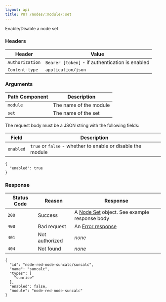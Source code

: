 ```yaml
---
layout: api
title: PUT /nodes/:module/:set
---
```


Enable/Disable a node set

### Headers

Header          | Value
----------------|-------
`Authorization` | `Bearer [token]` - if authentication is enabled
`Content-type`  | `application/json`


### Arguments

Path Component | Description
---------------|------------
`module`       | The name of the module 
`set`          | The name of the set

The request body must be a JSON string with the following fields:

Field     | Description
----------|------------------------
`enabled` | `true` or `false` - whether to enable or disable the module

    {
      "enabled": true
    }

### Response

Status Code | Reason         | Response
------------|----------------|--------------
`200`       | Success        | A [Node Set](/docs/api/admin/types.html#node-module) object. See example response body
`400`       | Bad request    | An [Error response](/docs/api/admin/errors.html)
`401`       | Not authorized | _none_
`404`       | Not found      | _none_


    {
      "id": "node-red-node-suncalc/suncalc",
      "name": "suncalc",
      "types": [
        "sunrise"
      ],
      "enabled": false,
      "module": "node-red-node-suncalc"
    }


